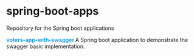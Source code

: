 # spring-boot-apps
Repository for the Spring boot applications



<b style="color:#1b9cf2"> voters-app-with-swagger </b>
A Spring boot application to demonstrate the swagger basic implementation.